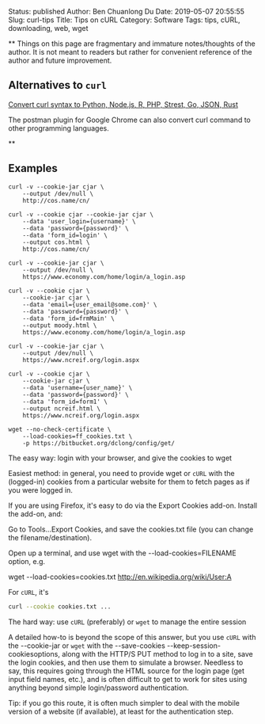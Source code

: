 Status: published
Author: Ben Chuanlong Du
Date: 2019-05-07 20:55:55
Slug: curl-tips
Title: Tips on cURL
Category: Software
Tags: tips, cURL, downloading, web, wget

**
Things on this page are fragmentary and immature notes/thoughts of the author. 
It is not meant to readers but rather for convenient reference of the author and future improvement.

## Alternatives to `curl`

[Convert curl syntax to Python, Node.js, R, PHP, Strest, Go, JSON, Rust](https://curl.trillworks.com/)

The postman plugin for Google Chrome can also convert curl command to other programming languages.

**
## Examples

```
curl -v --cookie-jar cjar \
    --output /dev/null \
    http://cos.name/cn/

curl -v --cookie cjar --cookie-jar cjar \
    --data 'user_login={username}' \ 
    --data 'password={password}' \
    --data 'form_id=login' \
    --output cos.html \
    http://cos.name/cn/
```

```
curl -v --cookie-jar cjar \
    --output /dev/null \
    https://www.economy.com/home/login/a_login.asp

curl -v --cookie cjar \
    --cookie-jar cjar \
    --data 'email={user_email@some.com}' \
    --data 'password={password}' \
    --data 'form_id=frmMain' \
    --output moody.html \
    https://www.economy.com/home/login/a_login.asp
```

```
curl -v --cookie-jar cjar \
    --output /dev/null \
    https://www.ncreif.org/login.aspx

curl -v --cookie cjar \
    --cookie-jar cjar \
    --data 'username={user_name}' \
    --data 'password={password}' \
    --data 'form_id=form1' \
    --output ncreif.html \
    https://www.ncreif.org/login.aspx
```

```
wget --no-check-certificate \
    --load-cookies=ff_cookies.txt \
    -p https://bitbucket.org/dclong/config/get/
```
 
The easy way: login with your browser,
and give the cookies to wget

Easiest method: in general, 
you need to provide wget or `cURL` with the (logged-in) cookies 
from a particular website for them to fetch pages as if you were logged in.

If you are using Firefox, 
it's easy to do via the Export Cookies add-on. 
Install the add-on, and:

Go to Tools...Export Cookies, 
and save the cookies.txt file (you can change the filename/destination).

Open up a terminal, 
and use wget with the --load-cookies=FILENAME option, e.g.

wget --load-cookies=cookies.txt http://en.wikipedia.org/wiki/User:A

For `cURL`, it's 
```sh
curl --cookie cookies.txt ...
```


The hard way: use `cURL` (preferably) or `wget` to manage the entire session

A detailed how-to is beyond the scope of this answer, 
but you use `cURL` with the --cookie-jar or `wget` 
with the --save-cookies --keep-session-cookiesoptions, 
along with the HTTP/S PUT method to log in to a site, 
save the login cookies, and then use them to simulate a browser.
Needless to say, 
this requires going through the HTML source for the login page (get input field names, etc.), 
and is often difficult to get to work for sites 
using anything beyond simple login/password authentication.

Tip: if you go this route, 
it is often much simpler to deal with the mobile version of a website (if available), 
at least for the authentication step.



